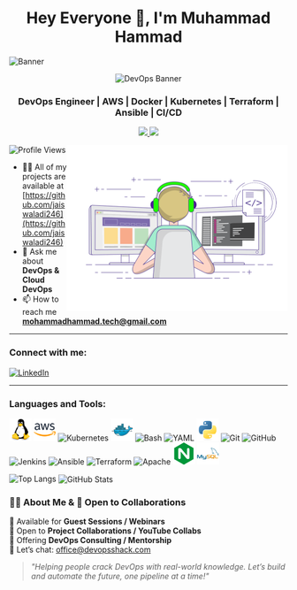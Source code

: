 <h1 align="center">Hey Everyone 👋, I'm Muhammad Hammad</h1>

![Banner](banner.gif)

<div align="center">
  <img src="https://github.com/muhammadhammad2005/muhammadhammad2005/blob/main/Banner.gif" alt="DevOps Banner">
</div>

<h3 align="center">DevOps Engineer | AWS | Docker | Kubernetes | Terraform | Ansible | CI/CD</h3>

<p align="center">
  <a href="https://github.com/muhammadhammad2005">
    <img src="https://img.shields.io/github/followers/muhammadhammad2005?label=Follow&style=social" />
  </a>
  <a href="https://www.linkedin.com/in/mhammadtech/">
    <img src="https://img.shields.io/badge/LinkedIn-Muhammad%20Hammad-blue?logo=linkedin&style=flat-square" />
  </a>
</p>

<img align="right" alt="Coding" width="400" src="https://raw.githubusercontent.com/devSouvik/devSouvik/master/gif3.gif">

<p align="left">
  <img src="https://komarev.com/ghpvc/?username=muhammadhammad2005&label=Profile%20views&color=0e75b6&style=flat" alt="Profile Views" />
</p>

- 👨‍💻 All of my projects are available at [https://github.com/jaiswaladi246](https://github.com/jaiswaladi246)  
- 💬 Ask me about **DevOps & Cloud DevOps**  
- 📫 How to reach me **mohammadhammad.tech@gmail.com**

---

<h3 align="left">Connect with me:</h3>
<p align="left">
  <a href="https://www.linkedin.com/in/mhammadtech/" target="blank"><img align="center" src="https://raw.githubusercontent.com/rahuldkjain/github-profile-readme-generator/master/src/images/icons/Social/linked-in-alt.svg" alt="LinkedIn" height="30" width="40" /></a>
</p>

---

<h3 align="left">Languages and Tools:</h3>
<p align="left">
  <img src="https://raw.githubusercontent.com/devicons/devicon/master/icons/linux/linux-original.svg" width="40" height="40" alt="Linux"/>
  <img src="https://raw.githubusercontent.com/devicons/devicon/master/icons/amazonwebservices/amazonwebservices-original-wordmark.svg" width="40" height="40"/>
  <img src="https://www.vectorlogo.zone/logos/kubernetes/kubernetes-icon.svg" width="40" height="40" alt="Kubernetes"/>
  <img src="https://raw.githubusercontent.com/devicons/devicon/master/icons/docker/docker-original.svg" width="40" height="40" alt="Docker"/>
  <img src="https://cdn.jsdelivr.net/gh/devicons/devicon/icons/bash/bash-original.svg" width="40" height="40" alt="Bash"/>
  <img src="https://cdn.jsdelivr.net/gh/devicons/devicon/icons/yaml/yaml-original.svg" width="40" height="40" alt="YAML"/>
  <img src="https://raw.githubusercontent.com/devicons/devicon/master/icons/python/python-original.svg" width="40" height="40" alt="Python"/>
  <img src="https://www.vectorlogo.zone/logos/git-scm/git-scm-icon.svg" width="40" height="40" alt="Git"/>
  <img src="https://cdn.jsdelivr.net/gh/devicons/devicon/icons/github/github-original.svg" width="40" height="40" alt="GitHub"/>
  <img src="https://www.vectorlogo.zone/logos/jenkins/jenkins-icon.svg" width="40" height="40" alt="Jenkins"/>
  <img src="https://cdn.jsdelivr.net/gh/devicons/devicon/icons/ansible/ansible-original.svg" width="40" height="40" alt="Ansible"/>
  <img src="https://cdn.jsdelivr.net/gh/devicons/devicon/icons/terraform/terraform-original.svg" width="40" height="40" alt="Terraform"/>
  <img src="https://cdn.jsdelivr.net/gh/devicons/devicon/icons/apache/apache-original.svg" width="40" height="40" alt="Apache"/>
  <img src="https://raw.githubusercontent.com/devicons/devicon/master/icons/nginx/nginx-original.svg" width="40" height="40" alt="Nginx"/>
  <img src="https://raw.githubusercontent.com/devicons/devicon/master/icons/mysql/mysql-original-wordmark.svg" width="40" height="40" alt="MySQL"/>
</p>

<p><img align="left" src="https://github-readme-stats.vercel.app/api/top-langs?username=muhammadhammad2005&show_icons=true&locale=en&layout=compact&theme=vue&hide_border=true" alt="Top Langs" /></p>

<p>&nbsp;<img align="center" src="https://github-readme-stats.vercel.app/api?username=muhammadhammad2005&show_icons=true&locale=en&theme=vue&hide_border=true" alt="GitHub Stats" /></p>

### 👨‍💼 About Me & 🤝 Open to Collaborations

🎤 Available for **Guest Sessions / Webinars**  
🤝 Open to **Project Collaborations / YouTube Collabs**  
💼 Offering **DevOps Consulting / Mentorship**  
📧 Let’s chat: [office@devopsshack.com](mailto:office@devopsshack.com)

> *"Helping people crack DevOps with real-world knowledge. Let’s build and automate the future, one pipeline at a time!"*
